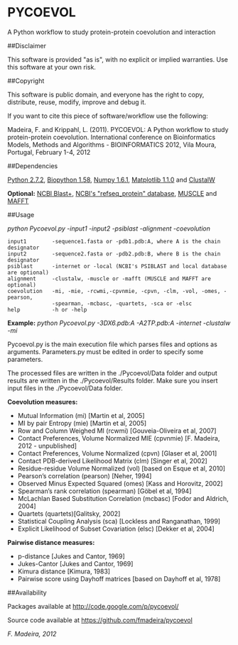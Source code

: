 ﻿PYCOEVOL
========

A Python workflow to study protein-protein coevolution and interaction

##Disclaimer 

This software is provided "as is", with no explicit or implied warranties. 
Use this software at your own risk.

##Copyright

This software is public domain, and everyone has the right to copy, 
distribute, reuse, modify, improve and debug it.

If you want to cite this piece of software/workflow use the following:

Madeira, F. and Krippahl, L. (2011). PYCOEVOL: A Python workflow to study 
protein-protein coevolution. International conference on Bioinformatics 
Models, Methods and Algorithms - BIOINFORMATICS 2012, Vila Moura, 
Portugal, February 1-4, 2012 

##Dependencies

[Python 2.7.2](http://python.org/),
[Biopython 1.58](http://biopython.org/),
[Numpy 1.6.1](http://numpy.scipy.org/),
[Matplotlib 1.1.0](http://matplotlib.sourceforge.net/) and
[ClustalW](http://www.clustal.org/)

**Optional:**
[NCBI Blast+](http://blast.ncbi.nlm.nih.gov/Blast.cgi?CMD=Web&PAGE_TYPE=BlastDocs&DOC_TYPE=Download),
[NCBI's "refseq_protein" database](ftp://ftp.ncbi.nlm.nih.gov/blast/db/),
[MUSCLE](http://www.drive5.com/muscle/) and
[MAFFT](http://mafft.cbrc.jp/alignment/software/)


##Usage
 
_python Pycoevol.py  -input1 -input2 -psiblast -alignment -coevolution_
       
    input1        -sequence1.fasta or -pdb1.pdb:A, where A is the chain designator                  
    input2        -sequence2.fasta or -pdb2.pdb:B, where B is the chain designator
    psiblast      -internet or -local (NCBI's PSIBLAST and local database are optional)  
    alignment     -clustalw, -muscle or -mafft (MUSCLE and MAFFT are optional)
    coevolution   -mi, -mie, -rcwmi,-cpvnmie, -cpvn, -clm, -vol, -omes, -pearson, 
	              -spearman, -mcbasc, -quartets, -sca or -elsc
    help          -h or -help

**Example:** 
_python Pycoevol.py -3DX6.pdb:A -A2TP.pdb:A -internet -clustalw -mi_

Pycoevol.py is the main execution file which parses files and options
as arguments. Parameters.py must be edited in order to specify some 
parameters.

The processed files are written in the ./Pycoevol/Data folder and 
output results are written in the ./Pycoevol/Results folder.
Make sure you insert input files in the ./Pycoevol/Data folder.

**Coevolution measures:**

* Mutual Information (mi) [Martin et al, 2005]
* MI by pair Entropy (mie) [Martin et al, 2005]
* Row and Column Weighed MI (rcwmi) [Gouveia-Oliveira et al, 2007]
* Contact Preferences, Volume Normalized MIE (cpvnmie) [F. Madeira, 2012 - unpublished]
* Contact Preferences, Volume Normalized (cpvn) [Glaser et al, 2001]
* Contact PDB-derived Likelihood Matrix (clm) [Singer et al, 2002]
* Residue-residue Volume Normalized (vol) [based on Esque et al, 2010]
* Pearson’s correlation (pearson) [Neher, 1994]
* Observed Minus Expected Squared  (omes) [Kass and Horovitz, 2002]
* Spearman’s rank correlation (spearman) [Göbel et al, 1994]
* McLachlan Based Substitution Correlation (mcbasc) [Fodor and Aldrich, 2004]
* Quartets (quartets)[Galitsky, 2002]
* Statistical Coupling Analysis (sca) [Lockless and Ranganathan, 1999]
* Explicit Likelihood of Subset Covariation (elsc) [Dekker et al, 2004]

**Pairwise distance measures:**

* p-distance [Jukes and Cantor, 1969]
* Jukes-Cantor [Jukes and Cantor, 1969]
* Kimura distance [Kimura, 1983]
* Pairwise score using Dayhoff matrices [based on Dayhoff et al, 1978]

##Availability

Packages available at
http://code.google.com/p/pycoevol/

Source code available at
https://github.com/fmadeira/pycoevol


*F. Madeira, 2012*

